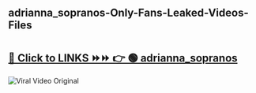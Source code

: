 
 ## adrianna_sopranos-Only-Fans-Leaked-Videos-Files

# <h2><a href="https://mediaupload.pro?adrianna_sopranos">🔗 Click to LINKS ⏩⏩ 👉 🟢 adrianna_sopranos </a></h2>

<a href="https://mediaupload.pro?adrianna_sopranos" rel="nofollow" data-target="animated-image.originalLink"><img src="https://i.ibb.co.com/xMMVF88/686577567.gif" alt="Viral Video Original" style="max-width: 100%; display: inline-block;" data-target="animated-image.originalImage"></a>